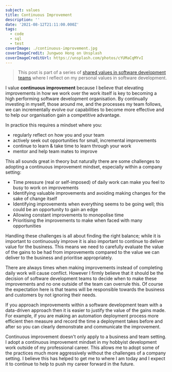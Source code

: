 ```yaml
---
subject: values
title: Continuous Improvement
description: ''
date: '2021-08-12T21:11:00.000Z'
tags:
  - code
  - sql
  - test
coverImage: ./continuous-improvement.jpg
coverImageCredit: Jungwoo Hong on Unsplash
coverImageCreditUrl: https://unsplash.com/photos/cYUMaCqMYvI
---
```


> This post is part of a series of [shared values in software development teams](.) where I reflect on my
> personal values in software development.

I value **continuous improvement** because I believe that elevating improvements in how we work over
the work itself is key to becoming a high performing software development organisation. By continually
investing in myself, those around me, and the processes my team follows, we can incrementally evolve
our capabilities to become more effective and to help our organisation gain a competitive advantage.

In practice this requires a mindset where you:

- regularly reflect on how you and your team
- actively seek out opportunities for small, incremental improvements
- continue to learn & take time to learn through your work
- mentor and help team mates to improve

This all sounds great in theory but naturally there are some challenges to adopting a continuous
improvement mindset, especially within a company setting:

- Time pressure (real or self-imposed) of daily work can make you feel to busy to work on improvements
- Identifying valuable improvements and avoiding making changes for the sake of change itself
- Identifying improvements when everything seems to be going well; this could be an opportunity to gain an edge
- Allowing constant improvements to monopolise time
- Prioritising the improvements to make when faced with many opportunities

Handling these challenges is all about finding the right balance; while it is important to continuously
improve it is also important to continue to deliver value for the business. This means we need to carefully
evaluate the value of the gains to be had from improvements compared to the value we can deliver to the business
and prioritise appropriately.

There are always times when making improvements instead of completing daily work will cause conflict. However I
firmly believe that it should be the decision of software development teams to decide when to make these
improvements and no one outside of the team can overrule this. Of course the expectation here is that teams will
be responsible towards the business and customers by not ignoring their needs.

If you approach improvements within a software development team with a data-driven approach then it is easier to
justify the value of the gains made. For example, if you are making an automation deployment process more efficient
then measure and record the time a deployment takes before and after so you can clearly demonstrate and communicate
the improvement.

Continuous improvement doesn't only apply to a business and team setting. I adopt a continuous improvement
mindset in my hobbyist development work outside of my professional career. This allows me to adopt some of
the practices much more aggressively without the challenges of a company setting. I believe this has helped to
get me to where I am today and I expect it to continue to help to push my career forward in the future.
